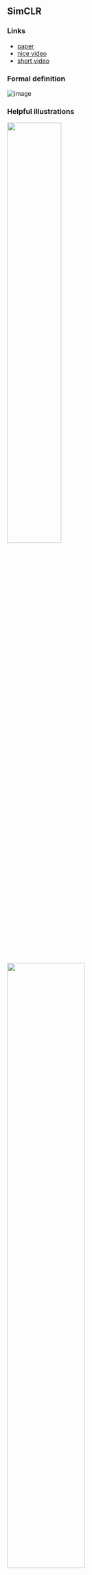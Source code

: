 ## SimCLR
### Links
* [paper](https://arxiv.org/abs/2002.05709)
* [nice video](https://www.youtube.com/watch?v=APki8LmdJwY)
* [short video](https://www.youtube.com/watch?v=YZgeWsuyRH8)
### Formal definition
![image](https://user-images.githubusercontent.com/58084279/116859790-3ba0a900-ac09-11eb-9ff6-cba2cc9fcba7.png)

### Helpful illustrations
<img src="https://user-images.githubusercontent.com/58084279/116860099-b36ed380-ac09-11eb-9d85-dc2040c75871.gif" width="50%" height="50%">
</br>
<img src="https://user-images.githubusercontent.com/58084279/116859694-101dbe80-ac09-11eb-8c4b-2c4da28b15d5.png" width="60%" height="60%">
